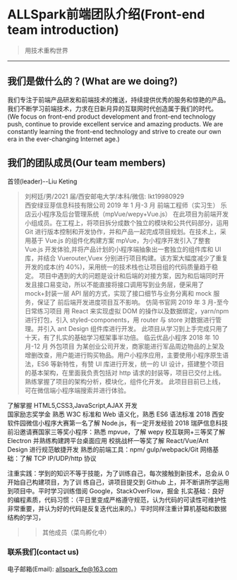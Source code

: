 # ALLSpark前端团队介绍(Front-end team introduction)
>用技术重构世界
---
## 我们是做什么的？(What are we doing?)
我们专注于前端产品研发和前端技术的推送，持续提供优秀的服务和惊艳的产品。我们不断学习前端技术，力求在日新月异的互联网时代创造属于我们的时代。
(We focus on front-end product development and front-end technology push, continue to provide excellent service and amazing products. We are constantly learning the front-end technology and strive to create our own era in the ever-changing Internet age.)
## 我们的团队成员(Our team members)
首领(leader)--Liu Keting
>刘柯廷/男/2021 届/西安邮电大学/本科/微信: lkt19980929             
西安绿豆芽信息科技有限公司       2019 年 1 月-3 月          前端工程师（实习生） 
乐店云小程序及后台管理系统（mpVue/wepy+Vue.js） 
在此项目为前端开发小组成员。在工程上，将项目拆分成数个独立的模块和公共代码部分，运用 Git 进行版本控制和开发协作，并和产品一起完成项目规划。在技术上，采用基于 Vue.js 的组件化构建方案 mpVue，为小程序开发引入了整套 Vue.js 开发体验,并将产品计划的小程序端抽象出一套独立的组件库和 UI 库，并结合 Vuerouter,Vuex 分别进行项目构建。该方案大幅度减少了重复开发的成本(约 40%)，采用统一的技术栈也让项目组的代码质量趋于稳定。 
项目中遇到的大的问题是设计和后端的对接方案，因为和后端同时开发且接口易变动，所以不能直接将接口调用写到业务层，便采用了 mock+封装一层 API 层的方式，实现了接口细节与业务分离和 mock 服务，保证了 前后端开发进度项目互不影响。 
仿简书官网                 2019 年 3 月-至今           日常练习项目 
用 React 来实现虚拟 DOM 的操作以及数据绑定，yarn/npm 进行打包，引入 styled-components，用 router 与 store 对数据进行管理。并引入 ant Design 组件库进行开发。 
此项目从学习到上手完成只用了十天，有了扎实的基础学习框架事半功倍。 
临云优品小程序             2018 年 10 月-12 月           外包项目 
为某创业公司开发，商家能进行军品周边物品的上架及增删改查，用户能进行购买物品。用户小程序应用，主要使用小程序原生语法，ES6 等新特性，有赞 UI 库进行开发，统一的 UI 设计，搭建整个项目的基本架构，在里面我负责包括对 http 请求的封装等，项目已交付上线。熟练掌握了项目的架构分析，模块化，组件化开发。 
此项目目前已上线，可在微信端小程序端搜索并进行体验。 
 
了解掌握 HTML5,CSS3,JavaScript,AJAX 开发   
国家励志奖学金   熟悉 W3C 标准和 Web 语义化，熟悉 ES6 语法标准 
2018 西安软件园微信小程序大赛第一名了解 Node.js，有一定开发经验 
2018 瑞萨信息科技前沿邀请赛国家三等奖小程序：熟悉 mpvue，了解 wepy 
校互联网+三等奖了解 Electron 并熟练构建跨平台桌面应用 
校挑战杯一等奖了解 React/Vue/Ant Design 进行规范敏捷开发 
 熟悉的前端工具：npm/ gulp/webpack/Git 网络基础：了解 TCP IP/UDP/http 协议 
 
注重实践：学到的知识不等于技能，为了训练自己，每次接触到新技术，总会从 0 开始自己构建项目，为了训
练自己，讲项目提交到 Github 上，并不断讲所学运用到项目中。平时学习训练借阅 Google，StackOverFlow，掘金 
扎实基础：良好的编程素质，代码习惯：（平日里变成严格遵守规范，认为代码的可读性可维护性非常重要，并认为好的代码是反复迭代出来的。）平时同样注重计算机基础和数据结构的学习， 
>>其他成员（菜鸟孵化中）
### 联系我们(contact us)
电子邮箱(Email): allspark_fe@163.com
